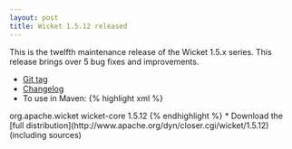 ```yaml
---
layout: post
title: Wicket 1.5.12 released
---
```


This is the twelfth maintenance release of the Wicket 1.5.x series. This release brings over 5 bug fixes and improvements.

* [Git tag](https://git-wip-us.apache.org/repos/asf/wicket/repo?p=wicket.git;a=shortlog;h=refs/tags/wicket-1.5.12)
* [Changelog](https://issues.apache.org/jira/secure/ReleaseNote.jspa?projectId=12310561&version=12326154)
* To use in Maven:
{% highlight xml %}
<dependency>
    <groupId>org.apache.wicket</groupId>
    <artifactId>wicket-core</artifactId>
    <version>1.5.12</version>
</dependency>
{% endhighlight %}
* Download the [full distribution](http://www.apache.org/dyn/closer.cgi/wicket/1.5.12) (including sources)
